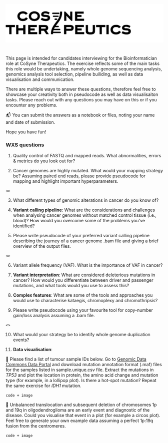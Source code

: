 ![alt text](https://github.com/liisilaaniste/wgs.bioinformatics/blob/main/Cosyne%20logo%20transparent%20background.png)
# 

This page is intended for candidates interviewing for the Bioinformatician role at CoSyne Therapeutics. The exercise reflects some of the main tasks this role would be undertaking, namely whole genome sequencing analysis, genomics analysis tool selection, pipeline builiding, as well as data visualisation and communication.

There are multiple ways to answer these questions, therefore feel free to showcase your creativity both in pseudocode as well as data visualisaiton tasks. Please reach out with any questions you may have on this or if you encounter any problems. 

📬 You can submit the answers as a notebook or files, noting your name and date of submission.

Hope you have fun! 

### WXS questions

1. Quality control of FASTQ and mapped reads. What abnormalities, errors & metrics do you look out for?

2. Cancer genomes are highly mutated. What would your mapping strategy be? Assuming paired end reads, please provide pseudocode for mapping and highlight important hyperparameters.
```
<>
```
3. What different types of genomic alterations in cancer do you know of? 

4. **Variant calling pipeline**: What are the considerations and challenges when analysing cancer genomes without matched control tissue (i.e., blood)? How would you overcome some of the problems you've identified?

5. Please write pseudocode of your preferred variant calling pipeline describing the journey of a cancer genome .bam file and giving a brief overview of the output files.
```
<>
```
6. Variant allele frequency (VAF). What is the importance of VAF in cancer?

7. **Variant interpretation**: What are considered deleterious mutations in cancer? How would you differentiate between driver and passenger mutations, and what tools would you use to assess this? 

8. **Complex features**: What are some of the tools and approaches you would use to characterise kataegis, chromoplexy and chromothripsis?

9. Please write pseudocode using your favourite tool for copy-number gain/loss analysis assuming a .bam file.
```
<>
```
10. What would your strategy be to identify whole genome duplication events? 

11. **Data visualisation**:

:black_square_button: Please find a list of tumour sample IDs below. Go to [Genomic Data Commons Data Portal](https://portal.gdc.cancer.gov) and download mutation annotation format (.maf) files for the samples listed in sample.unique.csv file. Extract the mutations in *TP53* and plot the location in protein, the amino acid change and mutation type (for example, in a lollipop plot). Is there a hot-spot mutation? Repeat the same exercise for *IDH1* mutation.
```
code + image
```

:black_square_button: Unbalanced translocation and subsequent deletion of chromosomes 1p and 19q in oligodendroglioma are an early event and diagnostic of the disease. Could you visualise that event in a plot (for example a circos plot). Feel free to generate your own example data assuming a perfect 1p:19q fusion from the centromeres.
```
code + image
```


